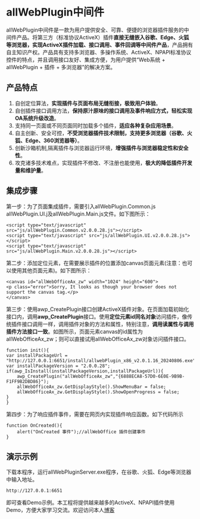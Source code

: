 # allWebPlugin中间件
allWebPlugin中间件是一款为用户提供安全、可靠、便捷的浏览器插件服务的中间件产品。将第三方（标准协议ActiveX）插件**直接无缝嵌入谷歌、Edge、火狐等浏览器，实现ActiveX插件加载、接口调用、事件回调等中间件产品**，产品拥有自主知识产权。产品具有支持多浏览器、多操作系统、ActiveX、NPAPI标准协议控件的特点，并且调用接口友好、集成方便，为用户提供“Web系统 + allWebPlugin + 插件 + 多浏览器”的解决方案。
## 产品特点
1. 自创定位算法，**实现插件与页面布局无缝衔接，极致用户体验**。
2. 自创插件接口调用方法，**保持原汁原味的接口调用及事件响应方式，轻松实现OA系统升级改造**。
3. 支持同一页面或不同页面同时加载多个插件，**适应各种复杂应用场景**。
4. 自主创新、安全可控，**不受浏览器插件技术限制，支持更多浏览器（谷歌、火狐、Edge、360浏览器等）**。
5. 创新沙箱机制,隔离插件与浏览器运行环境，**增强插件与浏览器稳定性和安全性**。
6. 攻克诸多技术难点，实现插件不修改、不注册也能使用，**极大的降低插件开发量和维护量**。
## 集成步骤
​第一步：为了页面集成插件，需要引入allWebPlugin.Common.js allWebPlugin.UI.j及allWebPlugin.Main.js文件。如下图所示：
```
<script type="text/javascript" src="js/allWebPlugin.Common.v2.0.0.28.js"></script>
<script type="text/javascript" src="js/allWebPlugin.UI.v2.0.0.28.js"></script>
<script type="text/javascript" src="js/allWebPlugin.Main.v2.0.0.28.js"></script>
```	
第二步：添加定位元素，在需要展示插件的位置添加canvas页面元素(注意：也可以使用其他页面元素)。如下图所示：
```
<canvas id="allWebOfficeAx_zw" width="1024" height="600">
<p class="error">Sorry, It looks as though your browser does not support the canvas tag.</p>
</canvas>
```

第三步：使用awp_CreatePlugin接口创建ActiveX插件对象。在页面加载初始化接口内，调用**awp_CreatePlugin**接口。使用**定位元素id同名对象**访问插件，像传统插件接口调用一样，调用插件对象的方法和属性，特别注意，**调用读属性与调用插件方法接口一致**。如图所示，页面元素canvas的id属性为allWebOfficeAx_zw；则可以直接试用allWebOfficeAx_zw对象访问插件接口。
```
function init(){
var installPackageUrl = "http://127.0.0.1:6651/install/allwebPlugin_x86_v2.0.1.16_20240806.exe";
var installPackageVersion = "2.0.0.28";	
if(awp_IsInstall(installPackageVersion,installPackageUrl)){
    awp_CreatePlugin("allWebOfficeAx_zw","{6888ECA8-57D0-6E0E-9B9B-F1FF9B2DBD86}");
	allWebOfficeAx_zw.GetDisplayStyle().ShowMenuBar = false;
	allWebOfficeAx_zw.GetDisplayStyle().ShowOpenProgress = false;
}
}
```
第四步：为了响应插件事件，需要在网页内实现插件响应函数。如下代码所示
```
function OnCreated(){
	alert("OnCreated 事件");//allWebOffice 插件创建事件
}
```
## 演示示例
下载本程序，运行allWebPluginServer.exe程序，在谷歌、火狐、Edge等浏览器中输入地址。
```
http://127.0.0.1:6651
```
即可查看Demo示例。本工程将提供越来越多的ActiveX、NPAPI插件使用Demo，方便大家学习交流。欢迎访问本人[博客](https://blog.csdn.net/yunkaipx) 


​
